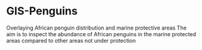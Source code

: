 # GIS-Penguins
Overlaying African penguin distribution and marine protective areas
The aim is to inspect the abundance of African penguins in the marine protected areas compared to other areas not under protection
